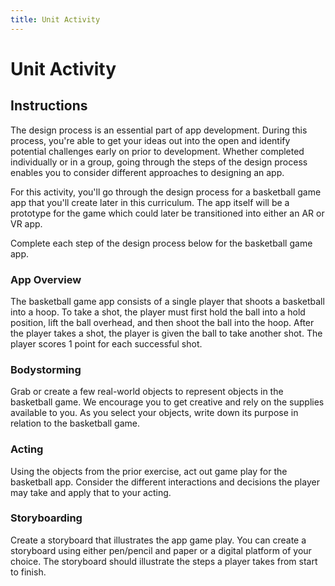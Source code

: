```yaml
---
title: Unit Activity
---
```


# Unit Activity

## Instructions

The design process is an essential part of app development. During this process, you're able to get your ideas out into the open and identify potential challenges early on prior to development. Whether completed individually or in a group, going through the steps of the design process enables you to consider different approaches to designing an app.

For this activity, you'll go through the design process for a basketball game app that you'll create later in this curriculum. The app itself will be a prototype for the game which could later be transitioned into either an AR or VR app.

Complete each step of the design process below for the basketball game app.

### App Overview

The basketball game app consists of a single player that shoots a basketball into a hoop. To take a shot, the player must first hold the ball into a hold position, lift the ball overhead, and then shoot the ball into the hoop. After the player takes a shot, the player is given the ball to take another shot. The player scores 1 point for each successful shot.

### Bodystorming
Grab or create a few real-world objects to represent objects in the basketball game. We encourage you to get creative and rely on the supplies available to you. As you select your objects, write down its purpose in relation to the basketball game.

### Acting

Using the objects from the prior exercise, act out game play for the basketball app. Consider the different interactions and decisions the player may take and apply that to your acting.

### Storyboarding

Create a storyboard that illustrates the app game play. You can create a storyboard using either pen/pencil and paper or a digital platform of your choice. The storyboard should illustrate the steps a player takes from start to finish.
